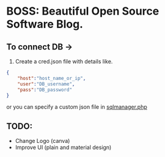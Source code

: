 # BOSS: Beautiful Open Source Software Blog.

## To connect DB ->
1. Create a cred.json file with details like.
```json
{
    "host":"host_name_or_ip",
    "user":"DB_username",
    "pass":"DB_password"
}
```
or you can specify a custom json file in [sqlmanager.php](php/sqlmanager.php)

## TODO:
- Change Logo (canva)
- Improve UI (plain and material design)
